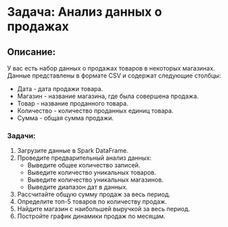 # Задача: Анализ данных о продажах

## Описание:
У вас есть набор данных о продажах товаров в некоторых магазинах. Данные представлены в формате CSV и содержат следующие столбцы:

- Дата - дата продажи товара.
- Магазин - название магазина, где была совершена продажа.
- Товар - название проданного товара.
- Количество - количество проданных единиц товара.
- Сумма - общая сумма продажи.

### Задачи:

1. Загрузите данные в Spark DataFrame.
2. Проведите предварительный анализ данных:
    - Выведите общее количество записей.
    - Выведите количество уникальных товаров.
    - Выведите количество уникальных магазинов.
    - Выведите диапазон дат в данных.
3. Рассчитайте общую сумму продаж за весь период.
4. Определите топ-5 товаров по количеству продаж.
5. Найдите магазин с наибольшей выручкой за весь период.
6. Постройте график динамики продаж по месяцам.